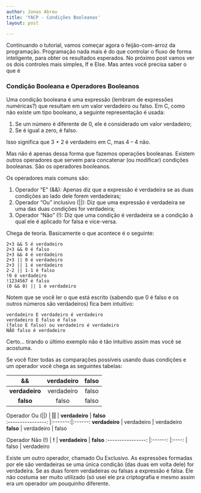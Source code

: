 ```yaml
---
author: Jonas Abreu
title: 'YACP - Condições Booleanas'
layout: post

---
```

Continuando o tutorial, vamos começar agora o feijão-com-arroz da programação. Programação nada mais é do que controlar o fluxo de forma inteligente, para obter os resultados esperados. No próximo post vamos ver os dois controles mais simples, If e Else. Mas antes você precisa saber o que é

### Condição Booleana e Operadores Booleanos

Uma condição booleana é uma expressão (lembram de expressões numéricas?) que resultam em um valor verdadeiro ou falso. Em C, como não existe um tipo booleano, a seguinte representação é usada:

1.  Se um número é diferente de 0, ele é considerado um valor verdadeiro;
2.  Se é igual a zero, é falso.

Isso significa que 3 + 2 é verdadeiro em C, mas 4 – 4 não. 

Mas não é apenas dessa forma que fazemos operações booleanas. Existem outros operadores que servem para concatenar (ou modificar) condições booleanas. São os operadores booleanos.

Os operadores mais comuns são:

1.  Operador “E” (&&): Apenas diz que a expressão é verdadeira se as duas condições ao lado dele forem verdadeiras;
2.  Operador “Ou” inclusivo (||): Diz que uma expressão é verdadeira se uma das duas condições for verdadeira;
3.  Operador “Não” (!): Diz que uma condição é verdadeira se a condição à qual ele é aplicado for falsa e vice-versa.

Chega de teoria. Basicamente o que acontece é o seguinte:

    
    2+3 && 5 é verdadeiro
    2+3 && 0 é falso
    2+3 && 4 é verdadeiro
    2+3 || 0 é verdadeiro
    2+3 || 1 é verdadeiro
    2-2 || 1-1 é falso
    !0 é verdadeiro
    !1234567 é falso
    (0 && 0) || 1 é verdadeiro
    

Notem que se você ler o que está escrito (sabendo que 0 é falso e os outros números são verdadeiros) fica bem intuitivo:

    
    verdadeiro E verdadeiro é verdadeiro
    verdadeiro E falso é falso
    (falso E falso) ou verdadeiro é verdadeiro
    NÃO falso é verdadeiro
    

Certo… tirando o último exemplo não é tão intuitivo assim mas você se acostuma.

Se você fizer todas as comparações possíveis usando duas condições e um operador você chega as seguintes tabelas:

**&&**          | **verdadeiro** | **falso** 
:---------------: | :--------------: |:---:
**verdadeiro**  | verdadeiro     | falso     
**falso**       | falso          | falso    


Operador Ou (||) | **||**         | **verdadeiro** | **falso**  
:----------------: |:-------:|:------:
**verdadeiro** | verdadeiro     | verdadeiro 
**falso**      | verdadeiro     | falso      


Operador Não (!) | **!** | **verdadeiro** | **falso** 
:----------------: |:------: |:----:
      | falso          | verdadeiro

Existe um outro operador, chamado Ou Exclusivo. As expressões formadas por ele são verdadeiras se uma única condição (das duas em volta dele) for verdadeira. Se as duas forem verdadeiras ou falsas a expressão é falsa. Ele não costuma ser muito utilizado (só usei ele pra criptografia e mesmo assim era um operador um pouquinho diferente. 



















